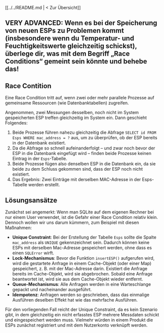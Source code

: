 [[../../README.md | < Zur Übersicht]]

## **VERY ADVANCED**: Wenn es bei der Speicherung von neuen ESPs zu Problemen kommt (insbesondere wenn du Temperatur- und Feuchtigkeitswerte gleichzeitig schickst), überlege dir, was mit dem Begriff „Race Conditions“ gemeint sein könnte und behebe das!

## Race Contition

Eine Race Condition tritt auf, wenn zwei oder mehr parallele Prozesse auf gemeinsame Ressourcen (wie Datenbanktabellen) zugreifen.

Angenommen, zwei Messungen desselben, noch nicht im System gespeicherten ESP treffen gleichzeitig im System ein. Dann geschieht Folgendes:
1. Beide Prozesse führen nahezu gleichzeitig die Abfrage `SELECT id FROM Esps WHERE mac_address = ?` aus, um zu überprüfen, ob der ESP bereits in der Datenbank existiert.
2. Da die Abfrage so schnell aufeinanderfolgt – und zwar noch bevor der ESP in die Datenbank eingefügt wird – finden beide Prozesse keinen Eintrag in der `Esps`-Tabelle.
3. Beide Prozesse fügen also denselben ESP in die Datenbank ein, da sie beide zu dem Schluss gekommen sind, dass der ESP noch nicht existiert.
4. Das Ergebnis: Zwei Einträge mit derselben MAC-Adresse in der Esps-Tabelle werden erstellt.

## Lösungsansätze

Zunächst sei angemerkt: Wenn man SQLite auf dem eigenen Rechner bei nur einem User verwendet, ist die Gefahr einer Race Condition relativ klein. Dennoch wollen wir uns darum kümmern, zum Beispiel mit diesen Maßnahmen:

- **Unique Constraint**: Bei der Erstellung der Tabelle `Esps` sollte die Spalte `mac_address` als `UNIQUE` gekennzeichnet sein. Dadurch können keine ESPs mit derselben Mac-Adresse gespeichert werden, ohne dass es einen `SQLError` wirft.
- **Lock-Mechanismus**: Bevor die Funktion `insertESP()` aufgerufen wird, wird die gestartete Anfrage in einem Cache-Objekt (oder einer Map) gespeichert, z. B. mit der Mac-Adresse darin. Existiert die Anfrage bereits im Cache-Objekt, wird sie abgebrochen. Sobald eine Anfrage beantwortet ist, wird sie aus dem Cache-Objekt wieder entfernt.
- **Queue-Mechanismus**: Alle Anfragen werden in eine Warteschlange gepackt und nacheinander ausgeführt.
- **Idempotenz**: Anfragen werden so geschrieben, dass das einmalige Ausführen deselben Effekt hat wie das mehrfache Ausführen.

Für den vorliegenden Fall reicht der Unique Constraint, da es kein Szenario gibt, in dem gleichzeitig ein nicht erfasstes ESP mehrere Messdaten schickt und eingespeichert werden muss. Vielmehr würden in einem Produkt die ESPs zunächst registriert und mit dem Nutzerkonto verknüpft werden.